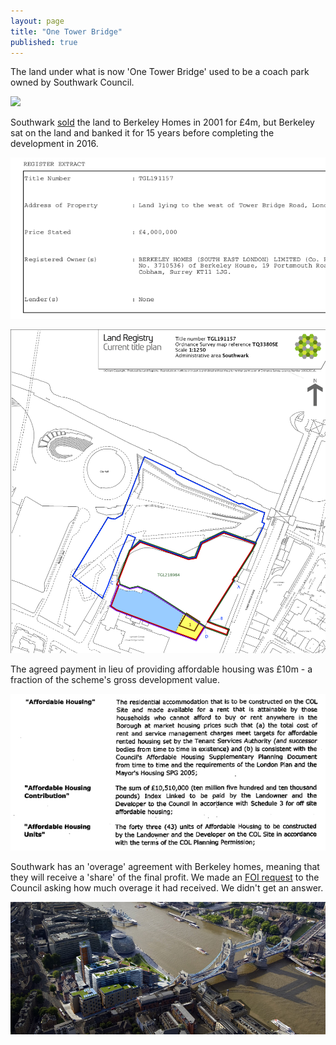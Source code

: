 ```yaml
---
layout: page
title: "One Tower Bridge"
published: true
---
```

The land under what is now 'One Tower Bridge' used to be a coach park owned by Southwark Council.  

![](http://www.london-se1.co.uk/news/imageuploads/1280155788_80.177.117.97.jpg)

Southwark [sold](http://www.london-se1.co.uk/news/view/4710) the land to Berkeley Homes in 2001 for £4m, but Berkeley sat on the land and banked it for 15 years before completing the development in 2016. 

![Land Registry](/img/LRegisterTowerBridge.png)

 
![Title Plan](/img/LRegisterPlanOneTowerBridge.png)

The agreed payment in lieu of providing affordable housing was £10m - a fraction of the scheme's gross development value.
 
![One tower bridge](/img/onetowerbridges106.png)

Southwark has an 'overage' agreement with Berkeley homes, meaning that they will receive a 'share' of the final profit. We made an [FOI request](https://www.whatdotheyknow.com/request/one_tower_bridge_overage_agreeme) to the Council asking how much overage it had received. We didn't get an answer.

![One Tower Bridge](/img/one_tower_bridge.jpg)
